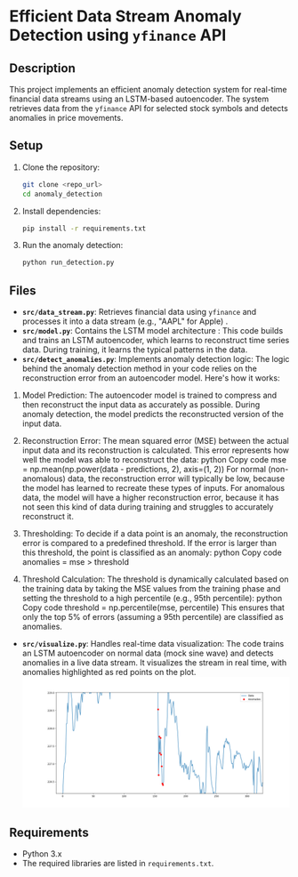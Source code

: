 # Efficient Data Stream Anomaly Detection using `yfinance` API

## Description
This project implements an efficient anomaly detection system for real-time financial data streams using an LSTM-based autoencoder. The system retrieves data from the `yfinance` API for selected stock symbols and detects anomalies in price movements.

## Setup
1. Clone the repository:
    ```bash
    git clone <repo_url>
    cd anomaly_detection
    ```

2. Install dependencies:
    ```bash
    pip install -r requirements.txt
    ```

3. Run the anomaly detection:
    ```bash
    python run_detection.py
    ```

## Files
- **`src/data_stream.py`**: Retrieves financial data using `yfinance` and processes it into a data stream  (e.g., "AAPL" for Apple) .
- **`src/model.py`**: Contains the LSTM model architecture :
 This code builds and trains an LSTM autoencoder, which learns to reconstruct time series data. During training, it learns the typical patterns in the data.
- **`src/detect_anomalies.py`**: Implements anomaly detection logic:
The logic behind the anomaly detection method in your code relies on the reconstruction error from an autoencoder model. Here's how it works:

1. Model Prediction:
The autoencoder model is trained to compress and then reconstruct the input data as accurately as possible.
During anomaly detection, the model predicts the reconstructed version of the input data.

2. Reconstruction Error:
The mean squared error (MSE) between the actual input data and its reconstruction is calculated. This error represents how well the model was able to reconstruct the data:
python
Copy code
mse = np.mean(np.power(data - predictions, 2), axis=(1, 2))
For normal (non-anomalous) data, the reconstruction error will typically be low, because the model has learned to recreate these types of inputs.
For anomalous data, the model will have a higher reconstruction error, because it has not seen this kind of data during training and struggles to accurately reconstruct it.

3. Thresholding:
To decide if a data point is an anomaly, the reconstruction error is compared to a predefined threshold. If the error is larger than this threshold, the point is classified as an anomaly:
python
Copy code
anomalies = mse > threshold
4. Threshold Calculation:
The threshold is dynamically calculated based on the training data by taking the MSE values from the training phase and setting the threshold to a high percentile (e.g., 95th percentile):
python
Copy code
threshold = np.percentile(mse, percentile)
This ensures that only the top 5% of errors (assuming a 95th percentile) are classified as anomalies.


- **`src/visualize.py`**: Handles real-time data visualization: 
The code trains an LSTM autoencoder on normal data (mock sine wave) and detects anomalies in a live data stream. It visualizes the stream in real time, with anomalies highlighted as red points on the plot.
![](Figure_3.png)

## Requirements
- Python 3.x
- The required libraries are listed in `requirements.txt`.


